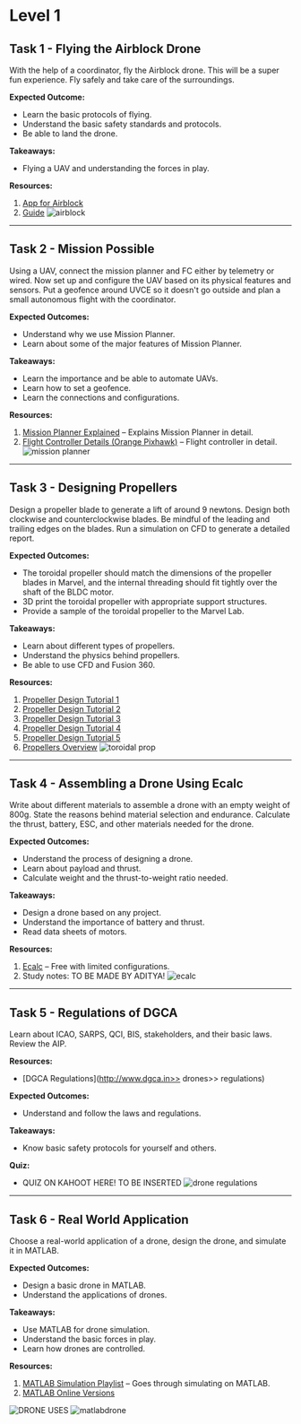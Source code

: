 # Level 1
## Task 1 - Flying the Airblock Drone

With the help of a coordinator, fly the Airblock drone. This will be a super fun experience. Fly safely and take care of the surroundings.

**Expected Outcome:**
- Learn the basic protocols of flying.
- Understand the basic safety standards and protocols.
- Be able to land the drone.

**Takeaways:**
- Flying a UAV and understanding the forces in play.

**Resources:**
1. [App for Airblock](https://play.google.com/store/apps/details?id=cc.makeblock.makeblock&hl=en)
2. [Guide](chrome-extension://efaidnbmnnnibpcajpcglclefindmkaj/https://download.makeblock.com/AirblockAPP-EN.pdf)
![airblock](https://gist.github.com/user-attachments/assets/978bb56c-a58a-4d29-8bf2-4d5cb4829a5d)

---

## Task 2 - Mission Possible

Using a UAV, connect the mission planner and FC either by telemetry or wired. Now set up and configure the UAV based on its physical features and sensors. Put a geofence around UVCE so it doesn't go outside and plan a small autonomous flight with the coordinator.

**Expected Outcomes:**
- Understand why we use Mission Planner.
- Learn about some of the major features of Mission Planner.

**Takeaways:**
- Learn the importance and be able to automate UAVs.
- Learn how to set a geofence.
- Learn the connections and configurations.

**Resources:**
1. [Mission Planner Explained](https://www.youtube.com/watch?v=rui2Trps2yc) – Explains Mission Planner in detail.
2. [Flight Controller Details (Orange Pixhawk)](https://www.youtube.com/watch?v=tIE8IN71UFI) – Flight controller in detail.
   ![mission planner](https://gist.github.com/user-attachments/assets/72846199-9531-4982-ba81-ce0e9d49ad5f)

---

## Task 3 - Designing Propellers

Design a propeller blade to generate a lift of around 9 newtons. Design both clockwise and counterclockwise blades. Be mindful of the leading and trailing edges on the blades. Run a simulation on CFD to generate a detailed report.

**Expected Outcomes:**
- The toroidal propeller should match the dimensions of the propeller blades in Marvel, and the internal threading should fit tightly over the shaft of the BLDC motor.
- 3D print the toroidal propeller with appropriate support structures.
- Provide a sample of the toroidal propeller to the Marvel Lab.

**Takeaways:**
- Learn about different types of propellers.
- Understand the physics behind propellers.
- Be able to use CFD and Fusion 360.

**Resources:**
1. [Propeller Design Tutorial 1](https://www.youtube.com/watch?v=g_Wi_JSmKvI)
2. [Propeller Design Tutorial 2](https://www.youtube.com/watch?v=nS9SfKLdkw4)
3. [Propeller Design Tutorial 3](https://www.youtube.com/watch?v=-rOQBDObyC4)
4. [Propeller Design Tutorial 4](https://www.youtube.com/watch?v=mUMkiXwikw4)
5. [Propeller Design Tutorial 5](https://www.youtube.com/watch?v=UzYHO4tksTc)
6. [Propellers Overview](https://oscarliang.com/propellers/)
![toroidal prop](https://gist.github.com/user-attachments/assets/0a627bbf-70fd-4e4c-a651-fec93df7acfb)
 
---

## Task 4 - Assembling a Drone Using Ecalc

Write about different materials to assemble a drone with an empty weight of 800g. State the reasons behind material selection and endurance. Calculate the thrust, battery, ESC, and other materials needed for the drone.

**Expected Outcomes:**
- Understand the process of designing a drone.
- Learn about payload and thrust.
- Calculate weight and the thrust-to-weight ratio needed.

**Takeaways:**
- Design a drone based on any project.
- Understand the importance of battery and thrust.
- Read data sheets of motors.

**Resources:**
1. [Ecalc](https://www.ecalc.ch/) – Free with limited configurations.
2. Study notes: TO BE MADE BY ADITYA!
![ecalc](https://gist.github.com/user-attachments/assets/8e7593b1-68bb-4c6a-b41f-70e040286b29)

---

## Task 5 - Regulations of DGCA

Learn about ICAO, SARPS, QCI, BIS, stakeholders, and their basic laws. Review the AIP.

**Resources:**
- [DGCA Regulations](http://www.dgca.in>> drones>> regulations)

**Expected Outcomes:**
- Understand and follow the laws and regulations.

**Takeaways:**
- Know basic safety protocols for yourself and others.

**Quiz:**
- QUIZ ON KAHOOT HERE! TO BE INSERTED
![drone regulations](https://gist.github.com/user-attachments/assets/088d88d6-e3ff-4b63-9713-f303fa6ad6af)


---

## Task 6 - Real World Application

Choose a real-world application of a drone, design the drone, and simulate it in MATLAB.

**Expected Outcomes:**
- Design a basic drone in MATLAB.
- Understand the applications of drones.

**Takeaways:**
- Use MATLAB for drone simulation.
- Understand the basic forces in play.
- Learn how drones are controlled.

**Resources:**
1. [MATLAB Simulation Playlist](https://www.youtube.com/watch?v=hGcGPUqB67Q&list=PLPNM6NzYyzYqMYNc5e4_xip-yEu1jiVrr) – Goes through simulating on MATLAB.
2. [MATLAB Online Versions](https://www.mathworks.com/products/matlab-online/matlab-online-versions.html)

![DRONE USES](https://gist.github.com/user-attachments/assets/597185a6-57ab-4f9a-8482-c75fca98733a)
![matlabdrone](https://gist.github.com/user-attachments/assets/ec56cbf9-efd8-4dee-b5ea-5a3f9a91d0ab)

